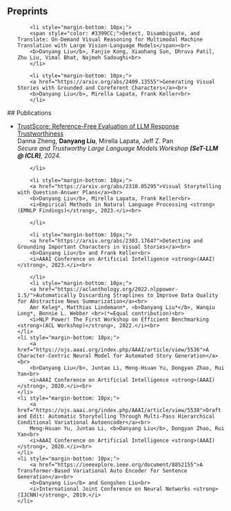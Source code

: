 ## Preprints
<ul>

    	<li style="margin-bottom: 10px;">
		<span style="color: #3399CC;">Detect, Disambiguate, and Translate: On-Demand Visual Reasoning for Multimodal Machine Translation with Large Vision-Language Models</span><br>
		<b>Danyang Liu</b>, Fanjie Kong, Xiaohang Sun, Dhruva Patil, Zhu Liu, Vimal Bhat, Najmeh Sadoughi<br>            
        </li>

    	<li style="margin-bottom: 10px;">
		<a href="https://arxiv.org/abs/2409.13555">Generating Visual Stories with Grounded and Coreferent Characters</a><br>
		<b>Danyang Liu</b>, Mirella Lapata, Frank Keller<br>            
        </li>
</ul>
## Publications
<ul>
		<li style="margin-bottom: 10px;">
		<a href="https://arxiv.org/abs/2402.12545">TrustScore: Reference-Free Evaluation of LLM Response Trustworthiness</a><br>
		Danna Zheng, <b>Danyang Liu</b>, Mirella Lapata, Jeff Z. Pan<br>
		<i>Secure and Trustworthy Large Language Models Workshop <strong>(SeT-LLM @ ICLR)</strong>, 2024.</i><br>
            
        </li>
   
    	<li style="margin-bottom: 10px;">
		<a href="https://arxiv.org/abs/2310.05295">Visual Storytelling with Question-Answer Plans</a><br>
		<b>Danyang Liu</b>, Mirella Lapata, Frank Keller<br>
		<i>Empirical Methods in Natural Language Processing <strong>(EMNLP Findings)</strong>, 2023.</i><br>
            
        </li>
    
    	<li style="margin-bottom: 10px;">
		<a href="https://arxiv.org/abs/2303.17647">Detecting and Grounding Important Characters in Visual Stories</a><br>
		<b>Danyang Liu</b> and Frank Keller<br>
		<i>AAAI Conference on Artificial Intelligence <strong>(AAAI)</strong>, 2023.</i><br>
<!--             <a href="https://github.com/iz2late/VIST-Character"><div class="color-button">GitHub</div></a><br> -->
            
        </li>
    	<li style="margin-bottom: 10px;">
		<a href="https://aclanthology.org/2022.nlppower-1.5/">Automatically Discarding Straplines to Improve Data Quality for Abstractive News Summarization</a><br>
		Amr Keleg*, Matthias Lindemann*, <b>Danyang Liu*</b>, Wanqiu Long*, Bonnie L. Webber <br>(*=Equal contribution)<br>
		<i>NLP Power! The First Workshop on Efficient Benchmarking <strong>(ACL Workshop)</strong>, 2022.</i><br>
	</li>
	<li style="margin-bottom: 10px;">
		<a href="https://ojs.aaai.org/index.php/AAAI/article/view/5536">A Character-Centric Neural Model for Automated Story Generation</a><br>
		<b>Danyang Liu</b>, Juntao Li, Meng-Hsuan Yu, Dongyan Zhao, Rui Yan<br>
		<i>AAAI Conference on Artificial Intelligence <strong>(AAAI)</strong>, 2020.</i><br>
	</li>
	<li style="margin-bottom: 10px;">
		<a href="https://ojs.aaai.org/index.php/AAAI/article/view/5538">Draft and Edit: Automatic Storytelling Through Multi-Pass Hierarchical Conditional Variational Autoencoder</a><br>
		Meng-Hsuan Yu, Juntao Li, <b>Danyang Liu</b>, Dongyan Zhao, Rui Yan<br>
		<i>AAAI Conference on Artificial Intelligence <strong>(AAAI)</strong>, 2020.</i><br>
	</li>
	<li style="margin-bottom: 10px;">
		<a href="https://ieeexplore.ieee.org/document/8852155">A Transformer-Based Variational Auto Encoder for Sentence Generation</a><br>
		<b>Danyang Liu</b> and Gongshen Liu<br>
		<i>International Joint Conference on Neural Networks <strong>(IJCNN)</strong>, 2019.</i>
	</li>
</ul>